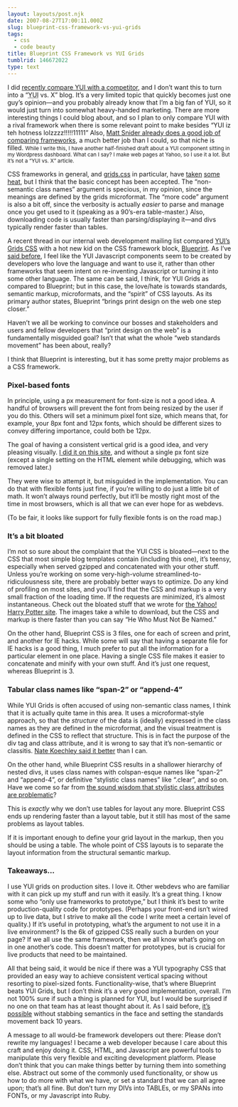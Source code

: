 ```yaml
---
layout: layouts/post.njk
date: 2007-08-27T17:00:11.000Z
slug: blueprint-css-framework-vs-yui-grids
tags:
  - css
  - code beauty
title: Blueprint CSS Framework vs YUI Grids
tumblrid: 146672022
type: text
---
```

<p>I did <a href="http://foohack.com/2007/08/yui-crockford-module-pattern-vs-prototypes-class-function/">recently compare YUI with a competitor</a>, and I don&rsquo;t want this to turn into a &ldquo;<abbr title="Yahoo User Interface">YUI</abbr> vs. X&rdquo; blog.  It&rsquo;s a very limited topic that quickly becomes just one guy&rsquo;s opinion&mdash;and you probably already know that I&rsquo;m a big fan of YUI, so it would just turn into somewhat heavy-handed marketing.  There are more interesting things I could blog about, and so I plan to only compare YUI with a rival framework when there is some relevant point to make besides <q lang="retarded">YUI iz teh hotness lolzzzz!!!!!11111</q>  Also, <a href="http://mattsnider.com/">Matt Snider already does a good job of comparing frameworks</a>, a much better job than I could, so that niche is filled.  <small>While I write this, I have another half-finished draft about a YUI component sitting in my Wordpress dashboard.  What can I say?  I make web pages at Yahoo, so I use it a lot.  But it&rsquo;s not a &ldquo;YUI vs. X&rdquo; article.</small></p>

<p>CSS frameworks in general, and <a href="http://developer.yahoo.com/yui/grids/">grids.css</a> in particular, have <a href="http://www.elliotswan.com/2006/05/10/yui-grids-css-framework-considered-harmful/">taken</a> <a href="http://vysnu.com/log/2007/08/11/dry-css.html">some</a> <a href="http://www.thinkvitamin.com/features/javascript/15-things-you-can-do-with-yahoo-ui#comment-3192">heat</a>, but I think that the basic concept has been accepted.  The &ldquo;non-semantic class names&rdquo; argument is specious, in my opinion, since the meanings are defined by the grids microformat.  The &ldquo;more code&rdquo; argument is also a bit off, since the verbosity is actually <em>easier</em> to parse and manage once you get used to it (speaking as a 90&rsquo;s-era table-master.)  Also, downloading code is usually faster than parsing/displaying it&mdash;and divs typically render faster than tables.</p>

<p>A recent thread in our internal web development mailing list compared <a href="http://developer.yahoo.com/yui/grids/">YUI&rsquo;s Grids CSS</a> with a hot new kid on the CSS framework block, <a href="http://bjorkoy.com/blueprint/">Blueprint</a>.  As I&rsquo;ve <a href="http://foohack.com/2007/08/yui-crockford-module-pattern-vs-prototypes-class-function/">said before</a>, I feel like the YUI Javascript components seem to be created by developers who love the language and want to use it, rather than other frameworks that seem intent on re-inventing Javascript or turning it into some other language.  The same can be said, I think, for YUI Grids as compared to Blueprint; but in this case, the love/hate is towards standards, semantic markup, microformats, and the &ldquo;spirit&rdquo; of CSS layouts.  As its primary author states, Blueprint &ldquo;brings print design on the web one step closer.&rdquo;</p>

<p>Haven&rsquo;t we all be working to convince our bosses and stakeholders and users and fellow developers that &ldquo;print design on the web&rdquo; is a fundamentally misguided goal?  Isn&rsquo;t that what the whole &ldquo;web standards movement&rdquo; has been about, really?</p>

<p>I think that Blueprint is interesting, but it has some pretty major problems as a CSS framework.</p>

<h3>Pixel-based fonts</h3>

<p>In principle, using a px measurement for font-size is not a good idea.  A handful of browsers will prevent the font from being resized by the user if you do this.  Others will set a minimum pixel font size, which means that, for example, your 8px font and 12px fonts, which should be different sizes to convey differing importance, could both be 12px.</p>

<p>The goal of having a consistent vertical grid is a good idea, and very pleasing visually.  <a href="http://foohack.com/2007/08/marching-to-a-vertical-cadence/">I did it on this site</a>, and without a single px font size (except a single setting on the HTML element while debugging, which was removed later.)</p>

<p>They were wise to attempt it, but misguided in the implementation.  You can do that with flexible fonts just fine, if you&rsquo;re willing to do just a little bit of math.  It won&rsquo;t always round perfectly, but it&rsquo;ll be mostly right most of the time in most browsers, which is all that we can ever hope for as webdevs.</p>

<p>(To be fair, it looks like support for fully flexible fonts is on the road map.)</p>

<h3>It&rsquo;s a bit bloated</h3>

<p>I&rsquo;m not so sure about the complaint that the YUI CSS is bloated&mdash;next to the CSS that most simple blog templates contain (including this one), it&rsquo;s teensy, especially when served gzipped and concatenated with your other stuff.  Unless you&rsquo;re working on some very-high-volume streamlined-to-ridiculousness site, there are probably better ways to optimize.  Do any kind of profiling on most sites, and you&rsquo;ll find that the CSS and markup is a very small fraction of the loading time.  If the requests are minimized, it&rsquo;s almost instantaneous.  Check out the bloated stuff that we wrote for <a href="http://harrypotter.yahoo.com">the Yahoo! Harry Potter site</a>.  The images take a while to download, but the CSS and markup is there faster than you can say &ldquo;He Who Must Not Be Named.&rdquo;</p>

<p>On the other hand, Blueprint CSS is 3 files, one for each of screen and print, and another for IE hacks.  While some will say that having a separate file for IE hacks is a good thing, I much prefer to put all the information for a particular element in one place.  Having a single CSS file makes it easier to concatenate and minify with your own stuff.  And it&rsquo;s just one request, whereas Blueprint is 3.</p>

<h3>Tabular class names like &ldquo;span-2&rdquo; or &ldquo;append-4&rdquo;</h3>

<p>While YUI Grids is often accused of using non-semantic class names, I think that it is actually quite tame in this area.  It uses a microformat-style approach, so that the <em>structure</em> of the data is (ideally) expressed in the class names as they are defined in the microformat, and the visual treatment is defined in the CSS to reflect that structure.  This is in fact the purpose of the div tag and class attribute, and it is wrong to say that it&rsquo;s non-semantic or classitis.  <a href="http://nate.koechley.com/blog/2006/12/15/divitis_and_correct_div_usage/">Nate Koechley said it better</a> than I can.</p>

<p>On the other hand, while Blueprint CSS results in a shallower hierarchy of nested divs, it uses class names with colspan-esque names like &ldquo;span-2&rdquo; and &ldquo;append-4&rdquo;, or definitive &ldquo;stylistic class names&rdquo; like &ldquo;.clear&rdquo;, and so on.  Have we come so far from <a href="http://annevankesteren.nl/2004/06/keep-style-out-of-markup">the sound wisdom that stylistic class attributes are problematic</a>?</p>

<p>This is <em>exactly</em> why we don&rsquo;t use tables for layout any more.  Blueprint CSS ends up rendering faster than a layout table, but it still has most of the same problems as layout tables.</p>

<p>If it is important enough to define your grid layout in the markup, then you should be using a table.  The whole point of CSS layouts is to separate the layout information from the structural semantic markup.</p>

<h3>Takeaways&hellip;</h3>

<p>I use YUI grids on production sites.  I love it.  Other webdevs who are familiar with it can pick up my stuff and run with it easily.  It&rsquo;s a great thing.  I know some who &ldquo;only use frameworks to prototype,&rdquo; but I think it&rsquo;s best to write production-quality code for prototypes.  (Perhaps your front-end isn&rsquo;t wired up to live data, but I strive to make all the code I write meet a certain level of quality.)  If it&rsquo;s useful in prototyping, what&rsquo;s the argument to not use it in a live environment?  Is the 6k of gzipped CSS really such a burden on your page?  If we all use the same framework, then we all know what&rsquo;s going on in one another&rsquo;s code.  This doesn&rsquo;t matter for prototypes, but is crucial for live products that need to be maintained.</p>

<p>All that being said, it would be nice if there was a YUI typography CSS that provided an easy way to achieve consistent vertical spacing without resorting to pixel-sized fonts.  Functionality-wise, that&rsquo;s where Blueprint beats YUI Grids, but I don&rsquo;t think it&rsquo;s a very good implementation, overall.  I&rsquo;m not 100% sure if such a thing is planned for YUI, but I would be surprised if no one on that team has at least thought about it.  As I said before, <a href="http://?show_lines#post-27-itspossible" id="post-27-itspossible">it&rsquo;s possible</a> without stabbing semantics in the face and setting the standards movement back 10 years.</p>

<p>A message to all would-be framework developers out there: Please don&rsquo;t rewrite my languages!  I became a web developer because I care about this craft and enjoy doing it.  CSS, HTML, and Javascript are powerful tools to manipulate this very flexible and exciting development platform.  Please don&rsquo;t think that you can make things better by turning them into something else.  Abstract out some of the commonly used functionality, or show us how to do more with what we have, or set a standard that we can all agree upon; that&rsquo;s all fine.  But don&rsquo;t turn my DIVs into TABLEs, or my SPANs into FONTs, or my Javascript into Ruby.</p>
